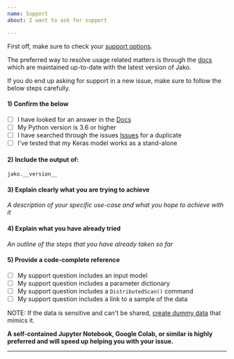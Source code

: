 ```yaml
---
name: Support
about: I want to ask for support

---
```


First off, make sure to check your [support options](https://github.com/autonomio/jako#-how-to-get-support).

The preferred way to resolve usage related matters is through the [docs](https://autonomio.github.io/talos/#/) which are maintained up-to-date with the latest version of Jako.

If you do end up asking for support in a new issue, make sure to follow the below steps carefully.

#### 1) Confirm the below

- [ ] I have looked for an answer in the [Docs](https://autonomio.github.io/jako)
- [ ] My Python version is 3.6 or higher
- [ ] I have searched through the issues [Issues](https://github.com/autonomio/jako/issues) for a duplicate
- [ ] I've tested that my Keras model works as a stand-alone

#### 2) Include the output of:

`jako.__version__`

#### 3) Explain clearly what you are trying to achieve

*A description of your specific use-case and what you hope to achieve with it*

#### 4) Explain what you have already tried

*An outline of the steps that you have already taken so far*

#### 5) Provide a code-complete reference

- [ ] My support question includes an input model
- [ ] My support question includes a parameter dictionary
- [ ] My support question includes a `DistributedScan()` command
- [ ] My support question includes a link to a sample of the data

NOTE: If the data is sensitive and can't be shared, [create dummy data](https://scikit-learn.org/stable/modules/classes.html#samples-generator) that mimics it.

**A self-contained Jupyter Notebook, Google Colab, or similar is highly preferred and will speed up helping you with your issue.**

---

